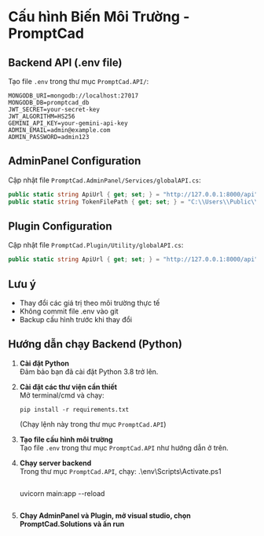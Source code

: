 # Cấu hình Biến Môi Trường - PromptCad

## Backend API (.env file)

Tạo file `.env` trong thư mục `PromptCad.API/`:

```
MONGODB_URI=mongodb://localhost:27017
MONGODB_DB=promptcad_db
JWT_SECRET=your-secret-key
JWT_ALGORITHM=HS256
GEMINI_API_KEY=your-gemini-api-key
ADMIN_EMAIL=admin@example.com
ADMIN_PASSWORD=admin123
```

## AdminPanel Configuration

Cập nhật file `PromptCad.AdminPanel/Services/globalAPI.cs`:

```csharp
public static string ApiUrl { get; set; } = "http://127.0.0.1:8000/api";
public static string TokenFilePath { get; set; } = "C:\\Users\\Public\\Documents\\AdminPromptCad\\access_token.txt";
```

## Plugin Configuration

Cập nhật file `PromptCad.Plugin/Utility/globalAPI.cs`:

```csharp
public static string ApiUrl { get; set; } = "http://127.0.0.1:8000/api";
```

## Lưu ý

- Thay đổi các giá trị theo môi trường thực tế
- Không commit file .env vào git
- Backup cấu hình trước khi thay đổi

## Hướng dẫn chạy Backend (Python)

1. **Cài đặt Python**  
   Đảm bảo bạn đã cài đặt Python 3.8 trở lên.

2. **Cài đặt các thư viện cần thiết**  
   Mở terminal/cmd và chạy:
   ```
   pip install -r requirements.txt
   ```
   (Chạy lệnh này trong thư mục `PromptCad.API`)

3. **Tạo file cấu hình môi trường**  
   Tạo file `.env` trong thư mục `PromptCad.API` như hướng dẫn ở trên.

4. **Chạy server backend**  
   Trong thư mục `PromptCad.API`, chạy:
    .\env\Scripts\Activate.ps1
   ```
   ```
   uvicorn main:app --reload 
   ```
5. **Chạy AdminPanel và Plugin, mở visual studio, chọn PromptCad.Solutions và ấn run**
